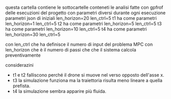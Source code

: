 questa cartella contiene le sottocartelle conteneti le analisi fatte con 
gpfrof delle esecuzioni del progetto con parametri diversi durante ogni 
esecuzione
parametri json di iniziali len_horizon=20 len_ctrl=5
t1 ha come parametri len_horizon=1 len_ctrl=5
t2 ha come parametri len_horizon=5 len_ctrl=5
t3 ha come parametri len_horizon=10 len_ctrl=5
t4 ha come parametri len_horizon=30 len_ctrl=5

con len_ctrl che ha definisce il numero di input del problema MPC
con len_horizon che è il numero di passi che che il sistema calcola preventivamente

considerazini
* t1 e t2 falliscono perché il drone si muove nel verso opposto dell'asse x.
* t3 la simulazione funziona ma la traiettoria risulta meno lineare a quella prefista.
* t4 la simulazione sembra apparire più fluida.
